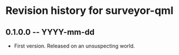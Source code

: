 # Revision history for surveyor-qml

## 0.1.0.0 -- YYYY-mm-dd

* First version. Released on an unsuspecting world.
